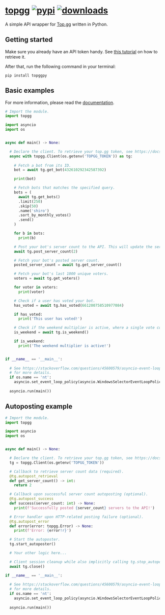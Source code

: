 # [topgg][pypi-url] [![pypi][pypi-image]][pypi-url] [![downloads][downloads-image]][pypi-url]

[pypi-image]: https://img.shields.io/pypi/v/topggpy.svg?style=flat-square
[pypi-url]: https://pypi.org/project/topggpy/
[downloads-image]: https://img.shields.io/pypi/dm/topggpy?style=flat-square

A simple API wrapper for [Top.gg](https://top.gg) written in Python.

## Getting started

Make sure you already have an API token handy. See [this tutorial](https://github.com/top-gg/rust-sdk/assets/60427892/d2df5bd3-bc48-464c-b878-a04121727bff) on how to retrieve it.

After that, run the following command in your terminal:

```console
pip install topggpy
```

## Basic examples

For more information, please read the [documentation](https://topggpy.readthedocs.io/en/latest/).

```py
# Import the module.
import topgg

import asyncio
import os


async def main() -> None:

  # Declare the client. To retrieve your top.gg token, see https://docs.top.gg/docs/API/@reference.
  async with topgg.Client(os.getenv('TOPGG_TOKEN')) as tg:
    
    # Fetch a bot from its ID.
    bot = await tg.get_bot(432610292342587392)

    print(bot)

    # Fetch bots that matches the specified query.
    bots = (
      await tg.get_bots()
      .limit(250)
      .skip(50)
      .name('shiro')
      .sort_by_monthly_votes()
      .send()
    )

    for b in bots:
      print(b)

    # Post your bot's server count to the API. This will update the server count in your bot's Top.gg page.
    await tg.post_server_count(2)

    # Fetch your bot's posted server count.
    posted_server_count = await tg.get_server_count()

    # Fetch your bot's last 1000 unique voters.
    voters = await tg.get_voters()

    for voter in voters:
      print(voter)

    # Check if a user has voted your bot.
    has_voted = await tg.has_voted(661200758510977084)

    if has_voted:
      print('This user has voted!')

    # Check if the weekend multiplier is active, where a single vote counts as two.
    is_weekend = await tg.is_weekend()

    if is_weekend:
      print('The weekend multiplier is active!')


if __name__ == '__main__':
  
  # See https://stackoverflow.com/questions/45600579/asyncio-event-loop-is-closed-when-getting-loop
  # for more details.
  if os.name == 'nt':
    asyncio.set_event_loop_policy(asyncio.WindowsSelectorEventLoopPolicy())
  
  asyncio.run(main())
```

## Autoposting example

```py
# Import the module.
import topgg

import asyncio
import os


async def main() -> None:

  # Declare the client. To retrieve your top.gg token, see https://docs.top.gg/docs/API/@reference.
  tg = topgg.Client(os.getenv('TOPGG_TOKEN'))

  # Callback to retrieve server count data (required).
  @tg.autopost_retrieval
  def get_server_count() -> int:
    return 2

  # Callback upon successful server count autoposting (optional).
  @tg.autopost_success
  def success(server_count: int) -> None:
    print(f'Successfully posted {server_count} servers to the API!')

  # Error handler upon HTTP-related posting failure (optional).
  @tg.autopost_error
  def error(error: topgg.Error) -> None:
    print(f'Error: {error!r}')

  # Start the autoposter.
  tg.start_autoposter()

  # Your other logic here...

  # Client session cleanup while also implicitly calling tg.stop_autoposter().
  await tg.close()

if __name__ == '__main__':
  
  # See https://stackoverflow.com/questions/45600579/asyncio-event-loop-is-closed-when-getting-loop
  # for more details.
  if os.name == 'nt':
    asyncio.set_event_loop_policy(asyncio.WindowsSelectorEventLoopPolicy())
  
  asyncio.run(main())
```